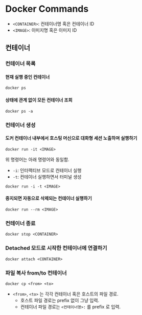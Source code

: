 # Docker Commands

- `<CONTAINER>`: 컨테이너명 혹은 컨테이너 ID
- `<IMAGE>`: 이미지명 혹은 이미지 ID

## 컨테이너

### 컨테이너 목록

#### 현재 실행 중인 컨테이너

```
docker ps
```

#### 상태에 관계 없이 모든 컨테이너 조회

```
docker ps -a
```

### 컨테이너 생성

#### 도커 컨테이너 내부에서 호스팅 머신으로 대화형 세션 노출하며 실행하기

```
docker run -it <IMAGE>
```

위 명령어는 아래 명령어와 동일함.

- `-i`: 인터랙티브 모드로 컨테이너 실행
- `-t`: 컨테이너 실행하면서 터미널 생성

```
docker run -i -t <IMAGE>
```

#### 중지되면 자동으로 삭제되는 컨테이너 실행하기

```
docker run --rm <IMAGE>
```

### 컨테이너 종료

```
docker stop <CONTAINER>
```

### Detached 모드로 시작한 컨테이너에 연결하기

```
docker attach <CONTAINER>
```

### 파일 복사 from/to 컨테이너

```
docker cp <from> <to>
```

- `<from>`, `<to>` 는 각각 컨테이너 혹은 호스트의 파일 경로.
  - 호스트 파일 경로는 prefix 없이 그냥 입력.
  - 컨테이너 파일 경로는 `<컨테이너명>:` 를 prefix 로 입력.
